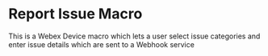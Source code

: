 # Report Issue Macro
This is a Webex Device macro which lets a user select issue categories and enter issue details which are sent to a Webhook service
